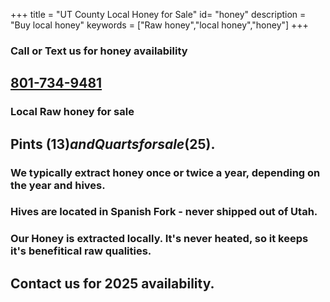 +++
title = "UT County Local Honey for Sale"
id= "honey"
description = "Buy local honey"
keywords = ["Raw honey","local honey","honey"]
+++

### Call or Text us for honey availability
## [801-734-9481](tel:8017349481)

### **Local Raw honey for sale** 
## Pints ($13) and Quarts for sale ($25).  
### We typically extract honey once or twice a year, depending on the year and hives. 

### Hives are located in Spanish Fork - never shipped out of Utah.

### Our Honey is extracted locally. It's never heated, so it keeps it's benefitical raw qualities. 

## Contact us for 2025 availability. 
